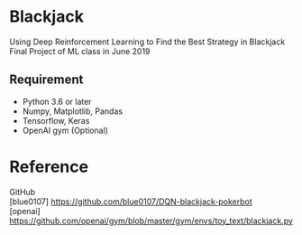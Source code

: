 # Blackjack
Using Deep Reinforcement Learning to Find the Best Strategy in Blackjack <br>
Final Project of ML class in June 2019<br>

## Requirement
- Python 3.6 or later
- Numpy, Matplotlib, Pandas
- Tensorflow, Keras
- OpenAI gym (Optional)

# Reference
GitHub <br>
[blue0107] https://github.com/blue0107/DQN-blackjack-pokerbot <br>
[openai] https://github.com/openai/gym/blob/master/gym/envs/toy_text/blackjack.py <br>
